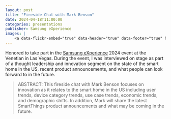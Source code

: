 ```yaml
---
layout: post
title: "Fireside Chat with Mark Benson"
date: 2024-04-18T11:00:00
categories: presentations
publisher: Samsung eXperience
images: |
    <a data-flickr-embed="true" data-header="true" data-footer="true" href="https://www.flickr.com/photos/markbenson/albums/72177720316779663" title="2024 Samsung eXperience Fireside Chat"><img src="https://live.staticflickr.com/65535/53704968267_e72a56b079.jpg" width="500" height="375" alt="2024 Samsung eXperience Fireside Chat"/></a><script async src="//embedr.flickr.com/assets/client-code.js" charset="utf-8"></script>
---
```


Honored to take part in the [Samsung eXperience][ln1] 2024 event at the Venetian in Las Vegas. During the event, I was interviewed on stage as part of a thought leadership and innovation segment on the state of the smart home in the US, recent product announcements, and what people can look forward to in the future.

> ABSTRACT: This fireside chat with Mark Benson focuses on innovation as it relates to the smart home in the US including user trends, device category trends, use case trends, economic trends, and demographic shifts. In addition, Mark will share the latest SmartThings product announcements and what may be coming in the future.

[ln1]: https://experience2024.vfairs.com/en/ "Samsung eXperience 2024"

